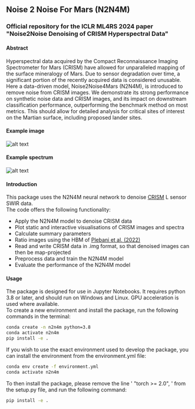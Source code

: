 ## Noise 2 Noise For Mars (N2N4M)
### Official repository for the ICLR ML4RS 2024 paper "Noise2Noise Denoising of CRISM Hyperspectral Data"

#### Abstract
Hyperspectral data acquired by the Compact Reconnaissance Imaging Spectrometer for Mars (CRISM) have allowed for unparalleled mapping of the surface
mineralogy of Mars. Due to sensor degradation over time, a significant portion of the recently acquired data is considered unusable. Here a data-driven model,
Noise2Noise4Mars (N2N4M), is introduced to remove noise from CRISM images. We demonstrate its strong performance on synthetic noise data and CRISM
images, and its impact on downstream classification performance, outperforming the benchmark method on most metrics. This should allow for detailed analysis
for critical sites of interest on the Martian surface, including proposed lander sites.
#### Example image
![alt text](https://github.com/rob-platt/N2N4M/blob/main/notebooks/n2n4m_results/ATU0003561F_denoising_example_image.png)
#### Example spectrum
![alt text](https://github.com/rob-platt/N2N4M/blob/main/notebooks/n2n4m_results/ATU0003561F_denoising_example_spectrum.png)

#### Introduction

This package uses the N2N4M neural network to denoise [CRISM](http://crism.jhuapl.edu/) L sensor SWIR data.  
The code offers the following functionality:
* Apply the N2N4M model to denoise CRISM data
* Plot static and interactive visualisations of CRISM images and spectra
* Calculate summary parameters
* Ratio images using the HBM of [Plebani et al. (2022)](https://github.com/Banus/crism_ml)
* Read and write CRISM data in .img format, so that denoised images can then be map-projected
* Preprocess data and train the N2N4M model
* Evaluate the performance of the N2N4M model

#### Usage
The package is designed for use in Jupyter Notebooks. It requires python 3.8 or later, and should run on Windows and Linux.
GPU acceleration is used where available.  
To create a new environment and install the package, run the following commands in the terminal:

```bash
conda create -n n2n4m python=3.8
conda activate n2n4m
pip install -e .
```
If you wish to use the exact environment used to develop the package, you can install the environment from the environment.yml file:
```bash
conda env create -f environment.yml
conda activate n2n4m
```
To then install the package, please remove the line ' "torch >= 2.0", ' from the setup.py file, and run the following command:
```bash
pip install -e .
```


